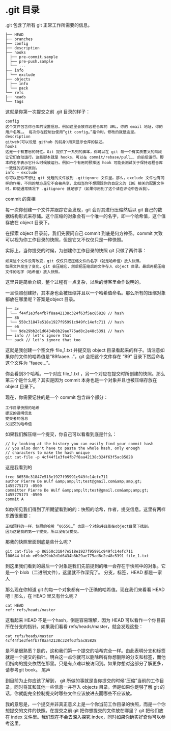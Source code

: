 # .git 目录

.git 包含了所有 git 正常工作所需要的信息。

    ├── HEAD
    ├── branches
    ├── config
    ├── description
    ├── hooks
    │ ├── pre-commit.sample
    │ ├── pre-push.sample
    │ └── ...
    ├── info
    │ └── exclude
    ├── objects
    │ ├── info
    │ └── pack
    └── refs
    ├── heads
    └── tags

这就是你第一次提交之前 .git 目录的样子：

    config
    这个文件包含你仓库的设置信息。例如这里会放你远程仓库的 URL，你的 email 地址，你的用户名等…。 每次你在控制台使用“git config…”指令时，修改的就是这里。
    description
    gitweb(可以说是 github 的前身)用来显示仓库的描述。
    hooks
    这是一个有意思的特性。Git 提供了一系列的脚本，你可以在 git 每一个有实质意义的阶段让它们自动运行。这些脚本就是 hooks，可以在 commit/rebase/pull…. 的前后运行。脚本的名字表示它什么时候被运行。例如一个有用的预推送 hook 可能会测试关于保持远程仓库一致性的式样原则。
    info — exclude
    你可以把你不想让 git 处理的文件放到 .gitignore 文件里。那么，exclude 文件也有同样的作用，不同的地方是它不会被共享，比如当你不想跟踪你的自定义的 IDE 相关的配置文件时，即使通常情况下 .gitignore 就足够了（如果你用到了这个请在评论中告诉我）。

commit 的真相

每一次你创建一个文件并跟踪它会发现，git 会对其进行压缩然后以 git 自己的数据结构形式来存储。这个压缩的对象会有一个唯一的名字，即一个哈希值，这个值存放在 object 目录下。

在探索 object 目录前，我们先要问自己 commit 到底是何方神圣。commit 大致可以视为你工作目录的快照，但是它又不仅仅只是一种快照。

实际上，当你提交的时候，为创建你工作目录的快照 git 只做了两件事：

    如果这个文件没有改变，git 仅仅只把压缩文件的名字（就是哈希值）放入快照。
    如果文件发生了变化，git 会压缩它，然后把压缩后的文件存入 object 目录。最后再把压缩文件的名字（哈希值）放入快照。

这里只是简单介绍，整个过程有一点复杂，以后的博客里会作说明的。

一旦快照创建好，其本身也会被压缩并且以一个哈希值命名。那么所有的压缩对象都放在哪里呢？答案是object 目录。

    ├── 4c
    │ └── f44f1e3fe4fb7f8aa42138c324f63f5ac85828 // hash
    ├── 86
    │ └── 550c31847e518e1927f95991c949fc14efc711 // hash
    ├── e6
    │ └── 9de29bb2d1d6434b8b29ae775ad8c2e48c5391 // hash
    ├── info // let's ignore that
    └── pack // let's ignore that too

这就是我创建一个空文件 file_1.txt 并提交后 object 目录看起来的样子。请注意如果你的文件的哈希值是“89faaee…”，git 会把这个文件存在 “89” 目录下然后命名这个文件为 “faaee…”。

你会看到3个哈希。一个对应 file_1.txt ，另一个对应在提交时所创建的快照。那么第三个是什么呢？其实是因为 commit 本身也是一个对象并且也被压缩存放在 object 目录下。

现在，你需要记住的是一个 commit 包含四个部分：

    工作目录快照的哈希
    提交的说明信息
    提交者的信息
    父提交的哈希值

如果我们解压缩一个提交，你自己可以看看到底是什么：

    // by looking at the history you can easily find your commit hash
    // you also don't have to paste the whole hash, only enough    
    // characters to make the hash unique
    git cat-file -p 4cf44f1e3fe4fb7f8aa42138c324f63f5ac85828

这是我看到的

    tree 86550c31847e518e1927f95991c949fc14efc711
    author Pierre De Wulf &amp;amp;lt;test@gmail.com&amp;amp;gt; 1455775173 -0500
    committer Pierre De Wulf &amp;amp;lt;test@gmail.com&amp;amp;gt; 1455775173 -0500
    commit A

如你所见我们得到了所期望看到的的：快照的哈希，作者，提交信息。这里有两样东西很重要：

    正如预料的一样，快照的哈希 “86550…” 也是一个对象并且能在object目录下找到。
    因为这是我的第一个提交，所以没有父提交。

那我的快照里面到底是些什么呢？

    git cat-file -p 86550c31847e518e1927f95991c949fc14efc711
    100644 blob e69de29bb2d1d6434b8b29ae775ad8c2e48c5391 file_1.txt

到这里我们看到的最后一个对象是我们先前提到的唯一会存在于快照中的对象。它是一个 blob（二进制文件），这里就不作深究了。
分支，标签，HEAD 都是一家人

那么现在你知道 git 的每一个对象都有一个正确的哈希值。现在我们来看看 HEAD 吧！那么，在 HEAD 里又有什么呢？

    cat HEAD
    ref: refs/heads/master

这看起来 HEAD 不是一个hash，倒是容易理解，因为 HEAD 可以看作一个你目前所在分支的指针。如果我们看看 refs/heads/master，就会发现这些：

    cat refs/heads/master
    4cf44f1e3fe4fb7f8aa42138c324f63f5ac85828

是不是很熟悉？是的，这和我们第一个提交的哈希完全一样。由此表明分支和标签就是一个提交的指针。明白这一点你就可以删除所有你想删除的分支和标签，而他们指向的提交依然在那里。只是有点难以被访问到。如果你想对这部分了解更多，请参考git book。
尾声

到目前为止你应该了解到， git 所做的事就是当你提交的时候“压缩”当前的工作目录，同时将其和其他一些信息一并存入 objects 目录。但是如果你足够了解 git 的话，你就能完全控制提交时哪些文件应该放进去而哪些不应该放。

我的意思是，一个提交并非真正意义上是一个你当前工作目录的快照，而是一个你想提交的文件的快照。在提交之前 git 把你想提交的文件放在哪里？ git 把他们放在 index 文件里。我们现在不会去深入探究 index，同时如果你确实好奇你可以参考这里。
